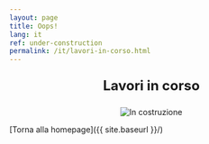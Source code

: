 ```yaml
---
layout: page
title: Oops!
lang: it
ref: under-construction
permalink: /it/lavori-in-corso.html
---
```


<p style="text-align: center; font-weight: bold; font-size: 24px;">
  Lavori in corso
</p>

<p style="text-align: center;">
  <img src="https://rabbit-world.github.io/euro-agency/assets/images/404.jpg" alt="In costruzione" style="max-width: 100%; height: auto;">
</p>

[Torna alla homepage]({{ site.baseurl }}/)